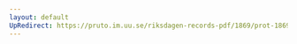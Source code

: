 ```yaml
---
layout: default
UpRedirect: https://pruto.im.uu.se/riksdagen-records-pdf/1869/prot-1869--fk--513/prot-1869--fk--513_004.pdf
---
```

